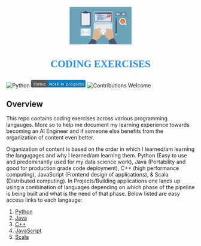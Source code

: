 <p align="center"><img width=40% src="images/coding-exercises.jpg"></p>

<p align="center" style="color:DodgerBlue; font-family:cambria; font-variant: normal; font-size:20pt; font-weight:bold; font-weight: 900">CODING EXERCISES 
</p>

![Python](https://camo.githubusercontent.com/de59e8e9b410aa0b9479b114040c06468ef33cfc/68747470733a2f2f696d672e736869656c64732e696f2f62616467652f707974686f6e2d76332e362b2d626c75652e737667) ![Status](images/status-work-in-progress.png) ![Contributions Welcome](https://camo.githubusercontent.com/72f84692f9f89555c176bb9e0eca9cf08d97fec9/68747470733a2f2f696d672e736869656c64732e696f2f62616467652f636f6e747269627574696f6e732d77656c636f6d652d6f72616e67652e737667)

## Overview
This repo contains coding exercises across various programming langauges. More so to help me document my learning experience towards becoming an AI Engineer and if someone else benefits from the organization of content even better.

Organization of content is based on the order in which I learned/am learning the langugages and why I learned/am learning them. Python (Easy to use and predominantly used for my data science work), Java (Portability and good for production grade code deployment), C++ (high performance computing), JavaScript (Frontend design of applications), & Scala (Distributed computing). In Projects/Building applications one lands up using a combination of languages depending on which phase of the pipeline is being built and what is the need of that phase. Below listed are easy access links to each langauge: 

1. [Python](https://github.com/manchester9/coding/tree/master/coding-exercises/python-basics)
2. [Java](https://github.com/manchester9/coding/tree/master/coding-exercises/java-basics)
3. [C++](https://github.com/manchester9/coding/tree/master/coding-exercises/c%2B%2B%20basics)
4. [JavaScript](https://github.com/manchester9/coding/tree/master/coding-exercises/javascript-basics)
5. [Scala](https://github.com/manchester9/coding/tree/master/coding-exercises/scala-basics)